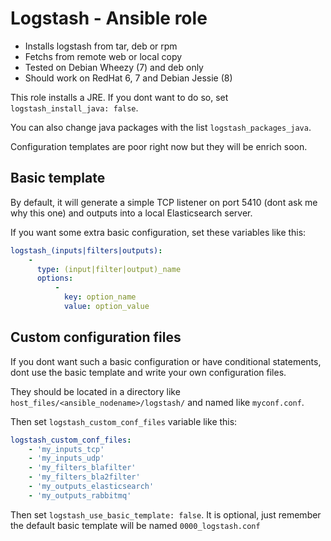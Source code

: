 # Logstash - Ansible role

 * Installs logstash from tar, deb or rpm
 * Fetchs from remote web or local copy
 * Tested on Debian Wheezy (7) and deb only
 * Should work on RedHat 6, 7 and Debian Jessie (8)


This role installs a JRE. If you dont want to do so, set `logstash_install_java: false`.

You can also change java packages with the list `logstash_packages_java`.

Configuration templates are poor right now but they will be enrich soon.

## Basic template

By default, it will generate a simple TCP listener on port 5410 (dont ask me why this one) and outputs into a local Elasticsearch server.

If you want some extra basic configuration, set these variables like this:

```yaml
logstash_(inputs|filters|outputs):
    -
      type: (input|filter|output)_name
      options:
          -
            key: option_name
            value: option_value
```

## Custom configuration files

If you dont want such a basic configuration or have conditional statements, dont use the basic template and write your own configuration files.

They should be located in a directory like `host_files/<ansible_nodename>/logstash/` and named like `myconf.conf`.

Then set `logstash_custom_conf_files` variable like this:

```yaml
logstash_custom_conf_files:
    - 'my_inputs_tcp'
    - 'my_inputs_udp'
    - 'my_filters_blafilter'
    - 'my_filters_bla2filter'
    - 'my_outputs_elasticsearch'
    - 'my_outputs_rabbitmq'
```

Then set `logstash_use_basic_template: false`. It is optional, just remember the default basic template will be named `0000_logstash.conf`
